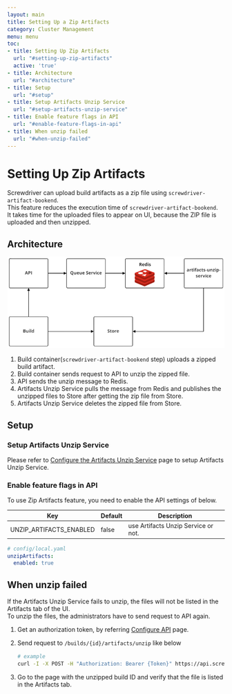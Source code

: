 ```yaml
---
layout: main
title: Setting Up a Zip Artifacts
category: Cluster Management
menu: menu
toc:
- title: Setting Up Zip Artifacts
  url: "#setting-up-zip-artifacts"
  active: 'true'
- title: Architecture
  url: "#architecture"
- title: Setup
  url: "#setup"
- title: Setup Artifacts Unzip Service
  url: "#setup-artifacts-unzip-service"
- title: Enable feature flags in API
  url: "#enable-feature-flags-in-api"
- title: When unzip failed
  url: "#when-unzip-failed"
---
```


# Setting Up Zip Artifacts

Screwdriver can upload build artifacts as a zip file using `screwdriver-artifact-bookend`.  
This feature reduces the execution time of `screwdriver-artifact-bookend`.  
It takes time for the uploaded files to appear on UI, because the ZIP file is uploaded and then unzipped.

## Architecture

![zip artifacts architecture](../cluster-management/assets/zip-artifacts-architecture.png)  

1. Build container(`screwdriver-artifact-bookend` step) uploads a zipped build artifact.
1. Build container sends request to API to unzip the zipped file.
1. API sends the unzip message to Redis.
1. Artifacts Unzip Service pulls the message from Redis and publishes the unzipped files to Store after getting the zip file from Store.
1. Artifacts Unzip Service deletes the zipped file from Store.

## Setup

### Setup Artifacts Unzip Service

Please refer to [Configure the Artifacts Unzip Service](configure-artifacts-unzip-service) page to setup Artifacts Unzip Service.

### Enable feature flags in API

To use Zip Artifacts feature, you need to enable the API settings of below.  

Key | Default | Description
--- | --- | ---
UNZIP_ARTIFACTS_ENABLED | false | use Artifacts Unzip Service or not.

```yaml
# config/local.yaml
unzipArtifacts:
  enabled: true
```

## When unzip failed

If the Artifacts Unzip Service fails to unzip, the files will not be listed in the Artifacts tab of the UI.  
To unzip the files, the administrators have to send request to API again.

1. Get an authorization token, by referring [Configure API](../user-guide/api#with-a-rest-client) page.
1. Send request to `/builds/{id}/artifacts/unzip` like below

    ```bash
    # example
    curl -I -X POST -H "Authorization: Bearer {Token}" https://api.screwdriver.cd/v4/builds/{ID}/artifacts/unzip
    ```

1. Go to the page with the unzipped build ID and verify that the file is listed in the Artifacts tab.
